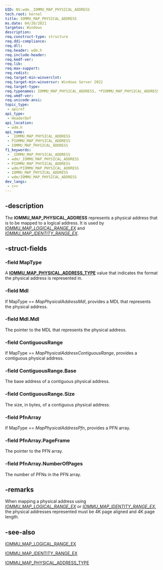 ```yaml
---
UID: NS:wdm._IOMMU_MAP_PHYSICAL_ADDRESS
tech.root: kernel
title: IOMMU_MAP_PHYSICAL_ADDRESS
ms.date: 04/20/2021
targetos: Windows
description: 
req.construct-type: structure
req.ddi-compliance: 
req.dll: 
req.header: wdm.h
req.include-header: 
req.kmdf-ver: 
req.lib: 
req.max-support: 
req.redist: 
req.target-min-winverclnt: 
req.target-min-winversvr: Windows Server 2022
req.target-type: 
req.typenames: IOMMU_MAP_PHYSICAL_ADDRESS, *PIOMMU_MAP_PHYSICAL_ADDRESS
req.umdf-ver: 
req.unicode-ansi: 
topic_type:
 - apiref
api_type:
 - HeaderDef
api_location:
 - wdm.h
api_name:
 - _IOMMU_MAP_PHYSICAL_ADDRESS
 - PIOMMU_MAP_PHYSICAL_ADDRESS
 - IOMMU_MAP_PHYSICAL_ADDRESS
f1_keywords:
 - _IOMMU_MAP_PHYSICAL_ADDRESS
 - wdm/_IOMMU_MAP_PHYSICAL_ADDRESS
 - PIOMMU_MAP_PHYSICAL_ADDRESS
 - wdm/PIOMMU_MAP_PHYSICAL_ADDRESS
 - IOMMU_MAP_PHYSICAL_ADDRESS
 - wdm/IOMMU_MAP_PHYSICAL_ADDRESS
dev_langs:
 - c++
---
```


## -description

The **IOMMU_MAP_PHYSICAL_ADDRESS** represents a physical address that is to be mapped to a logical address. It is used by [*IOMMU_MAP_LOGICAL_RANGE_EX*](./nc-wdm-iommu_map_logical_range_ex.md) and [*IOMMU_MAP_IDENTITY_RANGE_EX*](./nc-wdm-iommu_map_identity_range_ex.md).

## -struct-fields

### -field MapType

A [**IOMMU_MAP_PHYSICAL_ADDRESS_TYPE**](./ne-wdm-iommu_map_physical_address_type.md) value that indicates the format the physical address is represented in.

### -field Mdl

If MapType == *MapPhysicalAddressMdl*, provides a MDL that represents the physical address.

### -field Mdl.Mdl

The pointer to the MDL that represents the physical address.

### -field ContiguousRange

If MapType == *MapPhysicalAddressContiguousRange*, provides a contiguous physical address.

### -field ContiguousRange.Base

The base address of a contiguous physical address.

### -field ContiguousRange.Size

The size, in bytes, of a contiguous physical address.

### -field PfnArray

If MapType == *MapPhysicalAddressPfn*, provides a PFN array.

### -field PfnArray.PageFrame

The pointer to the PFN array.

### -field PfnArray.NumberOfPages

The number of PFNs in the PFN array.

## -remarks

When mapping a physical address using [*IOMMU_MAP_LOGICAL_RANGE_EX*](./nc-wdm-iommu_map_logical_range_ex.md) or [*IOMMU_MAP_IDENTITY_RANGE_EX*](./nc-wdm-iommu_map_identity_range_ex.md), the physical addresses represented must be 4K page aligned and 4K page length.

## -see-also

[IOMMU_MAP_LOGICAL_RANGE_EX](./nc-wdm-iommu_map_logical_range_ex.md)

[IOMMU_MAP_IDENTITY_RANGE_EX](./nc-wdm-iommu_map_identity_range_ex.md)

[IOMMU_MAP_PHYSICAL_ADDRESS_TYPE](./ne-wdm-iommu_map_physical_address_type.md)